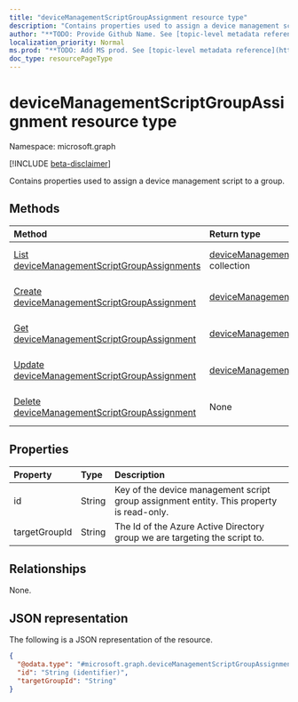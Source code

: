 ```yaml
---
title: "deviceManagementScriptGroupAssignment resource type"
description: "Contains properties used to assign a device management script to a group."
author: "**TODO: Provide Github Name. See [topic-level metadata reference](https://msgo.azurewebsites.net/add/document/guidelines/metadata.html#topic-level-metadata)**"
localization_priority: Normal
ms.prod: "**TODO: Add MS prod. See [topic-level metadata reference](https://msgo.azurewebsites.net/add/document/guidelines/metadata.html#topic-level-metadata)**"
doc_type: resourcePageType
---
```


# deviceManagementScriptGroupAssignment resource type

Namespace: microsoft.graph

[!INCLUDE [beta-disclaimer](../../includes/beta-disclaimer.md)]

Contains properties used to assign a device management script to a group.

## Methods
|Method|Return type|Description|
|:---|:---|:---|
|[List deviceManagementScriptGroupAssignments](../api/devicemanagementscriptgroupassignment-list.md)|[deviceManagementScriptGroupAssignment](../resources/devicemanagementscriptgroupassignment.md) collection|Get a list of the [deviceManagementScriptGroupAssignment](../resources/devicemanagementscriptgroupassignment.md) objects and their properties.|
|[Create deviceManagementScriptGroupAssignment](../api/devicemanagementscriptgroupassignment-create.md)|[deviceManagementScriptGroupAssignment](../resources/devicemanagementscriptgroupassignment.md)|Create a new [deviceManagementScriptGroupAssignment](../resources/devicemanagementscriptgroupassignment.md) object.|
|[Get deviceManagementScriptGroupAssignment](../api/devicemanagementscriptgroupassignment-get.md)|[deviceManagementScriptGroupAssignment](../resources/devicemanagementscriptgroupassignment.md)|Read the properties and relationships of a [deviceManagementScriptGroupAssignment](../resources/devicemanagementscriptgroupassignment.md) object.|
|[Update deviceManagementScriptGroupAssignment](../api/devicemanagementscriptgroupassignment-update.md)|[deviceManagementScriptGroupAssignment](../resources/devicemanagementscriptgroupassignment.md)|Update the properties of a [deviceManagementScriptGroupAssignment](../resources/devicemanagementscriptgroupassignment.md) object.|
|[Delete deviceManagementScriptGroupAssignment](../api/devicemanagementscriptgroupassignment-delete.md)|None|Deletes a [deviceManagementScriptGroupAssignment](../resources/devicemanagementscriptgroupassignment.md) object.|

## Properties
|Property|Type|Description|
|:---|:---|:---|
|id|String|Key of the device management script group assignment entity. This property is read-only.|
|targetGroupId|String|The Id of the Azure Active Directory group we are targeting the script to.|

## Relationships
None.

## JSON representation
The following is a JSON representation of the resource.
<!-- {
  "blockType": "resource",
  "keyProperty": "id",
  "@odata.type": "microsoft.graph.deviceManagementScriptGroupAssignment",
  "openType": false
}
-->
``` json
{
  "@odata.type": "#microsoft.graph.deviceManagementScriptGroupAssignment",
  "id": "String (identifier)",
  "targetGroupId": "String"
}
```

